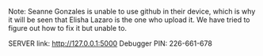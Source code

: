 Note: Seanne Gonzales is unable to use github in their device, which is why it will be seen that Elisha Lazaro is the one who upload it. We have tried to figure out how to fix it but unable to.


SERVER link: http://127.0.0.1:5000
Debugger PIN: 226-661-678